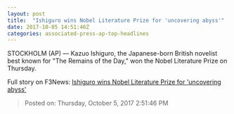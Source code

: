 ```yaml
---
layout: post
title:  "Ishiguro wins Nobel Literature Prize for 'uncovering abyss'"
date: 2017-10-05 14:51:46Z
categories: associated-press-ap-top-headlines
---
```


STOCKHOLM (AP) — Kazuo Ishiguro, the Japanese-born British novelist best known for "The Remains of the Day," won the Nobel Literature Prize on Thursday.


Full story on F3News: [Ishiguro wins Nobel Literature Prize for 'uncovering abyss'](http://www.f3nws.com/n/2ajzrC)

> Posted on: Thursday, October 5, 2017 2:51:46 PM
